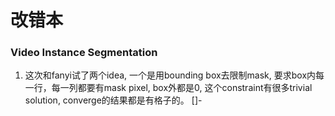 # 改错本

### Video Instance Segmentation
1. 这次和fanyi试了两个idea, 一个是用bounding box去限制mask, 要求box内每一行，每一列都要有mask pixel, box外都是0, 这个constraint有很多trivial solution, converge的结果都是有格子的。
[]- 
